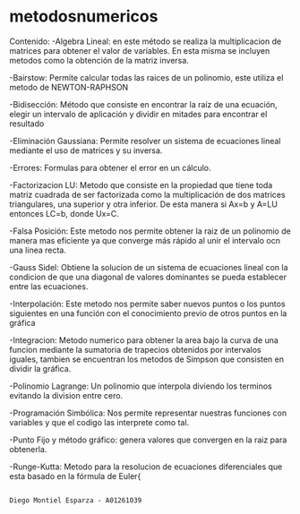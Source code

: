 # metodosnumericos

Contenido: 
  -Algebra Lineal: en este método se realiza la multiplicacion de matrices para obtener el valor de variables. En esta misma se incluyen      metodos como la obtención de la matriz inversa.
  
  -Bairstow: Permite calcular todas las raices de un polinomio, este utiliza el metodo de NEWTON-RAPHSON 
  
  -Bidisección: Método que consiste en encontrar la raíz de una ecuación, elegir un intervalo de aplicación y dividir en mitades para encontrar  el resultado
  
  -Eliminación Gaussiana: Permite resolver un sistema de ecuaciones lineal mediante el uso de matrices y su inversa. 
  
  -Errores: Formulas para obtener el error en un cálculo. 
 
 -Factorizacion LU: Metodo que consiste en la propiedad que tiene toda matriz cuadrada de ser factorizada como la multiplicación de dos matrices triangulares, una superior y otra inferior. De esta manera si Ax=b y A=LU entonces LC=b, donde Ux=C.
 
 -Falsa Posición: Este metodo nos permite obtener la raiz de un polinomio de manera mas eficiente ya que converge más rápido al unir el intervalo ocn una linea recta.
 
 -Gauss Sidel: Obtiene la solucion de un sistema de ecuaciones lineal con la condicion de que una diagonal de valores dominantes se pueda establecer entre las ecuaciones. 
 
 -Interpolación: Este metodo nos permite saber nuevos puntos o los puntos siguientes en una función con el conocimiento previo de otros puntos en la gráfica
 
 -Integracion: Metodo numerico para obtener la area bajo la curva de una funcion mediante la sumatoria de trapecios obtenidos por intervalos iguales, tambien se encuentran los metodos de Simpson que consisten en dividir la gráfica.
 
 -Polinomio Lagrange: Un polinomio que interpola diviendo los terminos evitando la division entre cero. 
 
 -Programación Simbólica: Nos permite representar nuestras funciones con variables y que el codigo las interprete como tal.
 
 -Punto Fijo y método gráfico: genera valores que convergen en la raiz para obtenerla. 
 
 -Runge-Kutta: Metodo para la resolucion de ecuaciones diferenciales que esta basado en la fórmula de Euler{
 
                                                                                                Diego Montiel Esparza - A01261039
 
